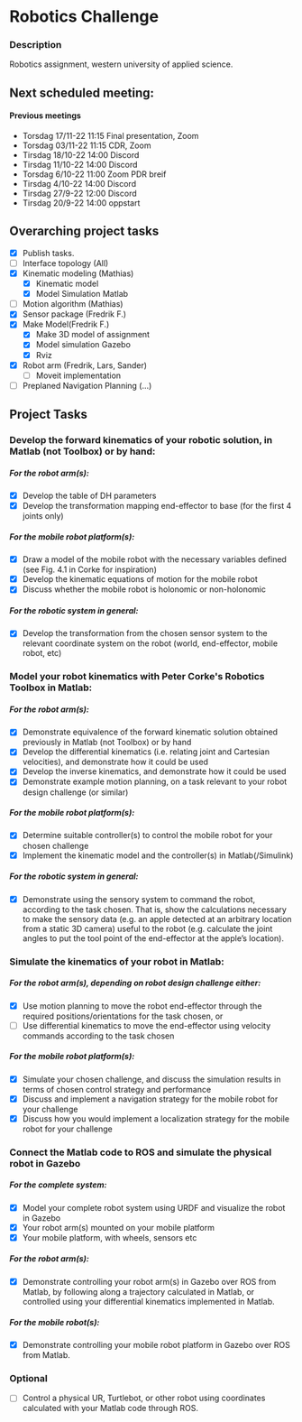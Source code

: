 # Robotics Challenge

### Description
Robotics assignment, western university of applied science.

## Next scheduled meeting:


#### Previous meetings
- Torsdag 17/11-22 11:15 Final presentation, Zoom
- Torsdag 03/11-22 11:15 CDR, Zoom
- Tirsdag 18/10-22 14:00 Discord
- Tirsdag 11/10-22 14:00 Discord
- Torsdag 6/10-22 11:00 Zoom PDR breif
- Tirsdag 4/10-22 14:00 Discord
- Tirsdag 27/9-22 12:00 Discord
- Tirsdag 20/9-22 14:00 oppstart
   
## Overarching project tasks
- [x] Publish tasks.
- [ ] Interface topology (All)
- [x] Kinematic modeling (Mathias)
    - [x] Kinematic model
    - [x] Model Simulation Matlab
- [ ] Motion algorithm (Mathias)
- [x] Sensor package (Fredrik F.)
- [x] Make Model(Fredrik F.)
    - [x] Make 3D model of assignment
    - [x] Model simulation Gazebo
    - [x] Rviz 
- [x] Robot arm (Fredrik, Lars, Sander)
    - [ ] Moveit implementation
- [ ] Preplaned Navigation Planning (...)

## Project Tasks
### Develop the forward kinematics of your robotic solution, in Matlab (not Toolbox) or by hand: 
##### For the robot arm(s): 
- [x] Develop the table of DH parameters 
- [x] Develop the transformation mapping end-effector to base (for the first 4 
joints only) 
##### For the mobile robot platform(s): 
- [x] Draw a model of the mobile robot with the necessary variables defined 
(see Fig. 4.1 in Corke for inspiration) 
- [x] Develop the kinematic equations of motion for the mobile robot 
- [x] Discuss whether the mobile robot is holonomic or non-holonomic 
##### For the robotic system in general: 
- [x] Develop the transformation from the chosen sensor system to the 
relevant coordinate system on the robot (world, end-effector, mobile 
robot, etc) 

### Model your robot kinematics with Peter Corke's Robotics Toolbox in Matlab: 
##### For the robot arm(s): 
- [x] Demonstrate equivalence of the forward kinematic solution obtained 
previously in Matlab (not Toolbox) or by hand 
- [x] Develop the differential kinematics (i.e. relating joint and Cartesian 
velocities), and demonstrate how it could be used 
- [x] Develop the inverse kinematics, and demonstrate how it could be used 
- [x] Demonstrate example motion planning, on a task relevant to your robot 
design challenge (or similar) 
##### For the mobile robot platform(s): 
- [x] Determine suitable controller(s) to control the mobile robot for your 
chosen challenge 
- [x] Implement the kinematic model and the controller(s) in Matlab(/Simulink) 
##### For the robotic system in general: 
- [x] Demonstrate using the sensory system to command the robot, 
according to the task chosen. That is, show the calculations necessary to 
make the sensory data (e.g. an apple detected at an arbitrary location 
from a static 3D camera) useful to the robot (e.g. calculate the joint 
angles to put the tool point of the end-effector at the apple’s location). 

### Simulate the kinematics of your robot in Matlab: 
##### For the robot arm(s), depending on robot design challenge either: 
- [x] Use motion planning to move the robot end-effector through the 
required positions/orientations for the task chosen, or 
- [ ] Use differential kinematics to move the end-effector using velocity 
commands according to the task chosen 
##### For the mobile robot platform(s): 
- [x] Simulate your chosen challenge, and discuss the simulation results in 
terms of chosen control strategy and performance 
- [x] Discuss and implement a navigation strategy for the mobile robot for 
your challenge 
- [x] Discuss how you would implement a localization strategy for the mobile 
robot for your challenge 

### Connect the Matlab code to ROS and simulate the physical robot in Gazebo 
##### For the complete system: 
- [x] Model your complete robot system using URDF and visualize the robot in Gazebo
- [x] Your robot arm(s) mounted on your mobile platform 
- [x] Your mobile platform, with wheels, sensors etc 
##### For the robot arm(s): 
- [x] Demonstrate controlling your robot arm(s) in Gazebo over ROS from Matlab, by following along a trajectory 
calculated in Matlab, or controlled using your differential kinematics implemented in Matlab. 
##### For the mobile robot(s): 
- [x] Demonstrate controlling your mobile robot platform in 
Gazebo over ROS from Matlab. 
### Optional
- [ ] Control a physical UR, Turtlebot, or other robot using coordinates 
calculated with your Matlab code through ROS. 
